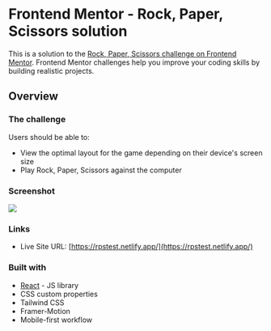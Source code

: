# Frontend Mentor - Rock, Paper, Scissors solution

This is a solution to the [Rock, Paper, Scissors challenge on Frontend Mentor](https://www.frontendmentor.io/challenges/rock-paper-scissors-game-pTgwgvgH). Frontend Mentor challenges help you improve your coding skills by building realistic projects. 

## Overview

### The challenge

Users should be able to:

- View the optimal layout for the game depending on their device's screen size
- Play Rock, Paper, Scissors against the computer

### Screenshot

![](./screenshot.jpg)




### Links

- Live Site URL: [https://rpstest.netlify.app/](https://rpstest.netlify.app/)



### Built with

- [React](https://reactjs.org/) - JS library
- CSS custom properties
- Tailwind CSS
- Framer-Motion 
- Mobile-first workflow





